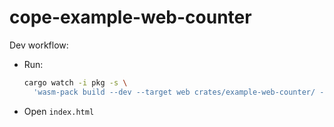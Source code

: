 # cope-example-web-counter

Dev workflow:

- Run:

  ```sh
  cargo watch -i pkg -s \
    'wasm-pack build --dev --target web crates/example-web-counter/ --out-name index'
  ```

- Open `index.html`
